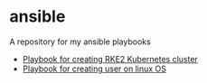 # ansible

A repository for my ansible playbooks

* [Playbook for creating RKE2 Kubernetes cluster](rke2spray)
* [Playbook for creating user on linux OS](create-user)
